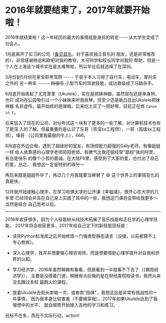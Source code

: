 # 2016年就要结束了，2017年就要开始啦！

2016年就结束啦！这一年经历的最大的事情就是身份的转变-----从大学生变成了社会人。

1月底离开了实习的公司（[看见音乐](http://www.kanjian.com)，对于喜欢独立音乐的
朋友，还是非常推荐的），非常感谢杨总和欧吧对我的教导，大可同学和校长同学对我的
帮助，但是一个人在上海这个城市实在是太难熬啦，所以毕业后就选择了在深圳。

3月份到5月份在家全职考驾照 ----- 于是乎本人习得了自行车，电动车，摩托车之外的
另一种车 ------ ~~四驱车~~ 小型汽车的驾驶技能，成功晋级成了马路杀手。

6月底开始练起了尤克里里（Ukulele），实在是把妹神器，虽然现在还是单身狗，也只
成功在公园吸引过一个小妹妹来听我抠琴，但至少还是能凸显出Ukulele把妹神器
名非虚传。最开始练的是弹唱，后来吃土买了一把好琴，目前正在练 `Canon in C`。

后来加入了现在的公司，对分布式这一块有了更多的一些了解，对计算机技术也有了更深
入的了解。但最重要的是认识了东哥（资深xx工程师），一哥（高级xx工程师），壕哥
（公司里我最服的牛人），666。

8月底在外边合租，遇到了超级好的室友，有场控能力超强的Sally老师，有像姐姐一样
给人依靠感的心理学老师阳阳老师，有脾气比我还倔经常"鄙视"我的阿罡，有总是快乐
的像个小孩的嘉诚。在大陆F6里，感受到了大家的爱，也付出了自己的爱。总之，
我想这一定是特别的缘分～

再后来就是姐姐怀孕了，再过几个月我就要当舅舅了 :smile: 这个世界上的事情变化的
真是快。

12月我开始接触心理学，在学习哈佛大学的公开课《幸福课》，很开心在大学的几年里
已经领会并且在自己身上实践了其中的一些，我想这门课将会带给我更多～当然是结合
自己思考以后。

---------------------------------------------------------------

2016年收获很多，因为个人技能树从纯技术拓展了音乐技能和正在学的心理学技能，
2017年将会收获更多，2017年给自己定下的新技能目标是：

- 读完Python标准库之后开始修炼一门强类型静态语言（没错，以前都算不上专心修炼）。

- 深入心理学，我并非想要做心理咨询师，而是想要借助心理学提升对自我和世界的认知。

- 学习经济学，2016年虽然稍微有看看，但是看到一半就看不下去了（《微观经济学》），
  主要是没摸着门道，稍微有点后悔的是在财经类院校读书，竟然从来没去蹭过本校
  最跑火的课程。

- 提着Ukulele去街头卖唱一次，或者卖"指弹"，我想这会是非常有挑战性的一件事情，
  因为我本身比较害羞（不要揭穿我）。2017年如果Ukulele达到了我理想中的水平，
  就会顺势开始接入吉他的学习和练习。

目标不在多，而在于实际行动，action!
